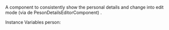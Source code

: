 A component to consistently show the personal details and change into edit mode (via de PesonDetailsEditorComponent) .

Instance Variables
	person:		<Person>

